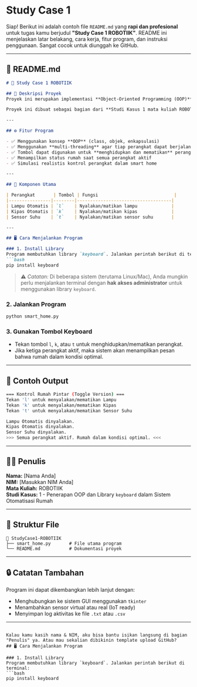 # Study Case 1
Siap! Berikut ini adalah contoh file `README.md` yang **rapi dan profesional** untuk tugas kamu berjudul **"Study Case 1 ROBOTIIK"**. README ini menjelaskan latar belakang, cara kerja, fitur program, dan instruksi penggunaan. Sangat cocok untuk diunggah ke GitHub.

---

## 📘 README.md

```markdown
# 🤖 Study Case 1 ROBOTIIK

## 📌 Deskripsi Proyek
Proyek ini merupakan implementasi **Object-Oriented Programming (OOP)** dalam Python yang mensimulasikan **sistem kontrol rumah pintar (Smart Home System)**. Program ini menggunakan library `keyboard` untuk mendeteksi input dari pengguna dalam bentuk penekanan tombol, dan menjalankan logika kendali perangkat pintar rumah seperti **lampu otomatis**, **kipas**, dan **sensor suhu**.

Proyek ini dibuat sebagai bagian dari **Studi Kasus 1 mata kuliah ROBOTIIK**.

---

## ⚙️ Fitur Program

- ✅ Menggunakan konsep **OOP** (class, objek, enkapsulasi)
- ✅ Menggunakan **multi-threading** agar tiap perangkat dapat berjalan secara paralel
- ✅ Tombol dapat digunakan untuk **menghidupkan dan mematikan** perangkat secara **toggle**
- ✅ Menampilkan status rumah saat semua perangkat aktif
- ✅ Simulasi realistis kontrol perangkat dalam smart home

---

## 🧠 Komponen Utama

| Perangkat       | Tombol | Fungsi                             |
|----------------|--------|------------------------------------|
| Lampu Otomatis | `l`    | Nyalakan/matikan lampu             |
| Kipas Otomatis | `k`    | Nyalakan/matikan kipas             |
| Sensor Suhu    | `t`    | Nyalakan/matikan sensor suhu       |

---

## 🖥️ Cara Menjalankan Program

### 1. Install Library
Program membutuhkan library `keyboard`. Jalankan perintah berikut di terminal:
```bash
pip install keyboard
```

> ⚠️ *Catatan:* Di beberapa sistem (terutama Linux/Mac), Anda mungkin perlu menjalankan terminal dengan **hak akses administrator** untuk menggunakan library `keyboard`.

### 2. Jalankan Program
```bash
python smart_home.py
```

### 3. Gunakan Tombol Keyboard
- Tekan tombol `l`, `k`, atau `t` untuk menghidupkan/mematikan perangkat.
- Jika ketiga perangkat aktif, maka sistem akan menampilkan pesan bahwa rumah dalam kondisi optimal.

---

## 🧪 Contoh Output

```bash
=== Kontrol Rumah Pintar (Toggle Version) ===
Tekan 'l' untuk menyalakan/mematikan Lampu
Tekan 'k' untuk menyalakan/mematikan Kipas
Tekan 't' untuk menyalakan/mematikan Sensor Suhu

Lampu Otomatis dinyalakan.
Kipas Otomatis dinyalakan.
Sensor Suhu dinyalakan.
>>> Semua perangkat aktif. Rumah dalam kondisi optimal. <<<
```

---

## 🧑‍💻 Penulis
**Nama:** [Nama Anda]  
**NIM:** [Masukkan NIM Anda]  
**Mata Kuliah:** ROBOTIIK  
**Studi Kasus:** 1 - Penerapan OOP dan Library `keyboard` dalam Sistem Otomatisasi Rumah

---

## 📂 Struktur File
```
📁 StudyCase1-ROBOTIIK
├── smart_home.py       # File utama program
└── README.md           # Dokumentasi proyek
```

---

## 🔒 Catatan Tambahan
Program ini dapat dikembangkan lebih lanjut dengan:
- Menghubungkan ke sistem GUI menggunakan `tkinter`
- Menambahkan sensor virtual atau real (IoT ready)
- Menyimpan log aktivitas ke file `.txt` atau `.csv`

---

```

Kalau kamu kasih nama & NIM, aku bisa bantu isikan langsung di bagian "Penulis" ya. Atau mau sekalian dibikinin template upload GitHub?
## 🖥️ Cara Menjalankan Program

### 1. Install Library
Program membutuhkan library `keyboard`. Jalankan perintah berikut di terminal:
```bash
pip install keyboard
